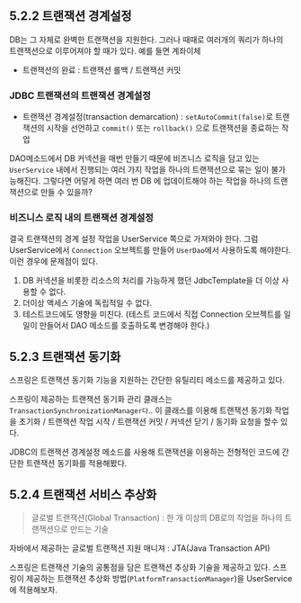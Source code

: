 ## 5.2.2 트랜잭션 경계설정

DB는 그 자체로 완벽한 트랜잭션을 지원한다. 그러나 때때로 여러개의 쿼리가 하나의 트랜잭션으로 이루어져야 할 때가 있다. 예를 들면 계좌이체

- 트랜잭션의 완료 : 트랜잭션 롤백 / 트랜잭션 커밋

### JDBC 트랜잭션의 트랜잭션 경계설정

- 트랜잭션 경계설정(transaction demarcation) : `setAutoCommit(false)`로 트랜잭션의 시작을 선언하고 `commit()` 또는 `rollback()` 으로 트랜잭션을 종료하는 작업


DAO메소드에서 DB 커넥션을 매번 만들기 때문에 비즈니스 로직을 담고 있는 `UserService` 내에서 진행되는 여러 가지 작업을 하나의 트랜잭션으로 묶는 일이 불가능해진다.
그렇다면 어덯게 하면 여러 번 DB 에 업데이트해야 하는 작업을 하나의 트랜잭션으로 만들 수 있을까?

### 비즈니스 로직 내의 트랜잭션 경계설정

결국 트랜잭션의 경계 설정 작업을 UserService 쪽으로 가져와야 한다. 그럼 UserService에서 `Connection` 오브젝트를 만들어 `UserDao`에서 사용하도록 해야한다. 이런 경우에 문제점이 있다.

1. DB 커넥션을 비롯한 리소스의 처리를 가능하게 했던 JdbcTemplate을 더 이상 사용할 수 없다.
2. 더이상 액세스 기술에 독립적일 수 없다.
3. 테스트코드에도 영향을 미친다. (테스트 코드에서 직접 Connection 오브젝트를 일일이 만들어서 DAO 메소드를 호출하도록 변경해야 한다.)


## 5.2.3 트랜잭션 동기화

스프링은 트랜잭션 동기화 기능을 지원하는 간단한 유틸리티 메소드를 제공하고 있다.

스프링이 제공하는 트랜잭션 동기화 관리 클래스는 `TransactionSynchronizationManager다`.. 이 클래스를 이용해 트랜잭션 동기화 작업을 초기화 / 트랜잭션 작업 시작 / 트랜잭션 커밋 / 커넥션 닫기 / 동기화 요청을 할수 있다.

JDBC의 트랜잭션 경계설정 메소드를 사용해 트랜잭션을 이용하는 전형적인 코드에 간단한 트랜잭션 동기화를 적용해봤다. 

## 5.2.4 트랜잭션 서비스 추상화
> 글로벌 트랜잭션(Global Transaction) : 한 개 이상의 DB로의 작업을 하나의 트랜잭션으로 만드는 기술

자바에서 제공하는 글로벌 트랜잭션 지원 매니져 : JTA(Java Transaction API)

스프링은 트랜잭션 기술의 공통점을 담은 트랜잭션 추상화 기술을 제공하고 있다. 스프링이 제공하는 트랜잭션 추상화 방법(`PlatformTransactionManager`)을 UserService에 적용해보자. 